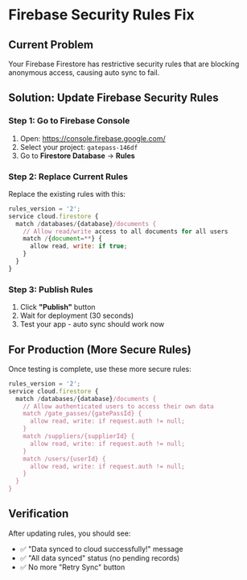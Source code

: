 # Firebase Security Rules Fix

## Current Problem
Your Firebase Firestore has restrictive security rules that are blocking anonymous access, causing auto sync to fail.

## Solution: Update Firebase Security Rules

### Step 1: Go to Firebase Console
1. Open: https://console.firebase.google.com/
2. Select your project: `gatepass-146df`
3. Go to **Firestore Database** → **Rules**

### Step 2: Replace Current Rules
Replace the existing rules with this:

```javascript
rules_version = '2';
service cloud.firestore {
  match /databases/{database}/documents {
    // Allow read/write access to all documents for all users
    match /{document=**} {
      allow read, write: if true;
    }
  }
}
```

### Step 3: Publish Rules
1. Click **"Publish"** button
2. Wait for deployment (30 seconds)
3. Test your app - auto sync should work now

## For Production (More Secure Rules)
Once testing is complete, use these more secure rules:

```javascript
rules_version = '2';
service cloud.firestore {
  match /databases/{database}/documents {
    // Allow authenticated users to access their own data
    match /gate_passes/{gatePassId} {
      allow read, write: if request.auth != null;
    }
    match /suppliers/{supplierId} {
      allow read, write: if request.auth != null;
    }
    match /users/{userId} {
      allow read, write: if request.auth != null;
    }
  }
}
```

## Verification
After updating rules, you should see:
- ✅ "Data synced to cloud successfully!" message
- ✅ "All data synced" status (no pending records)
- ✅ No more "Retry Sync" button
